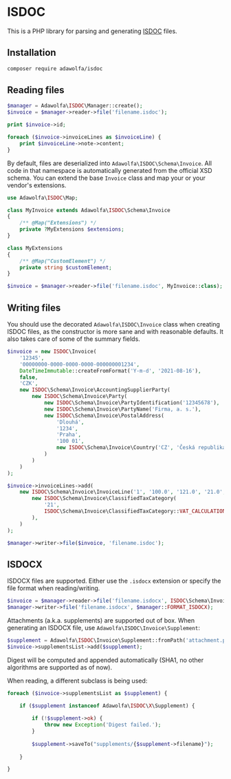 # ISDOC

This is a PHP library for parsing and generating [ISDOC](http://www.isdoc.cz/) files.

## Installation

~~~bash
composer require adawolfa/isdoc
~~~

## Reading files

~~~php
$manager = Adawolfa\ISDOC\Manager::create();
$invoice = $manager->reader->file('filename.isdoc');

print $invoice->id;

foreach ($invoice->invoiceLines as $invoiceLine) {
    print $invoiceLine->note->content;
}
~~~

By default, files are deserialized into `Adawolfa\ISDOC\Schema\Invoice`. All code in that namespace is automatically generated from the official XSD schema. You can extend the base `Invoice` class and map your or your vendor's extensions.

~~~php
use Adawolfa\ISDOC\Map;

class MyInvoice extends Adawolfa\ISDOC\Schema\Invoice
{
    /** @Map("Extensions") */
    private ?MyExtensions $extensions;
}

class MyExtensions
{
    /** @Map("CustomElement") */
    private string $customElement;
}

$invoice = $manager->reader->file('filename.isdoc', MyInvoice::class);
~~~

## Writing files

You should use the decorated `Adawolfa\ISDOC\Invoice` class when creating ISDOC files, as the constructor is more sane and with reasonable defaults. It also takes care of some of the summary fields.

~~~php
$invoice = new ISDOC\Invoice(
    '12345',
    '00000000-0000-0000-0000-000000001234',
    DateTimeImmutable::createFromFormat('Y-m-d', '2021-08-16'),
    false,
    'CZK',
    new ISDOC\Schema\Invoice\AccountingSupplierParty(
        new ISDOC\Schema\Invoice\Party(
            new ISDOC\Schema\Invoice\PartyIdentification('12345678'),
            new ISDOC\Schema\Invoice\PartyName('Firma, a. s.'),
            new ISDOC\Schema\Invoice\PostalAddress(
                'Dlouhá',
                '1234',
                'Praha',
                '100 01',
                new ISDOC\Schema\Invoice\Country('CZ', 'Česká republika')
            )
        )
    )
);

$invoice->invoiceLines->add(
    new ISDOC\Schema\Invoice\InvoiceLine('1', '100.0', '121.0', '21.0', '100.0', '121.0',
        new ISDOC\Schema\Invoice\ClassifiedTaxCategory(
            '21',
            ISDOC\Schema\Invoice\ClassifiedTaxCategory::VAT_CALCULATION_METHOD_FROM_THE_TOP,
        ),
    )
);

$manager->writer->file($invoice, 'filename.isdoc');
~~~

## ISDOCX

ISDOCX files are supported. Either use the `.isdocx` extension or specify the file format when reading/writing.

~~~php
$invoice = $manager->reader->file('filename.isdocx', ISDOC\Schema\Invoice::class, $manager::FORMAT_ISDOCX);
$manager->writer->file('filename.isdocx', $manager::FORMAT_ISDOCX);
~~~

Attachments (a.k.a. supplements) are supported out of box. When generating an ISDOCX file, use `Adawolfa\ISDOC\Invoice\Supplement`:

~~~php
$supplement = Adawolfa\ISDOC\Invoice\Supplement::fromPath('attachment.pdf');
$invoice->supplementsList->add($supplement);
~~~

Digest will be computed and appended automatically (SHA1, no other algorithms are supported as of now).

When reading, a different subclass is being used:

~~~php
foreach ($invoice->supplementsList as $supplement) {

    if ($supplement instanceof Adawolfa\ISDOC\X\Supplement) {
        
        if (!$supplement->ok) {
            throw new Exception('Digest failed.');
        }
        
        $supplement->saveTo("supplements/{$supplement->filename}");
        
    }

}
~~~